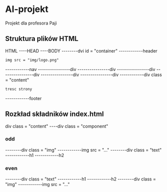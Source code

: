 # AI-projekt
Projekt dla profesora Paji
## Struktura plików HTML

HTML
----HEAD
----BODY
--------dvi id = "container"
------------header
```
img src = "img/logo.png"
```
------------nav
----------------div
----------------div
----------------div
----------------div
----------------div
----------------div
------------div class = "content"
```
tresc strony
```
------------footer
## Rozkład składników index.html
div class = "content"
----div class = "component"
### odd
--------div class = "img"
------------img src = "..."
--------div class = "text"
------------h1
------------h2
### even
--------div class = "text"
------------h1
------------h2
--------div class = "img"
------------img src = "..."
